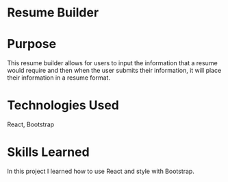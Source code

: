 # Resume Builder

# Purpose
This resume builder allows for users to input the information that a resume would require and then when the
user submits their information, it will place their information in a resume format.

# Technologies Used
React, Bootstrap

# Skills Learned
In this project I learned how to use React and style with Bootstrap.

